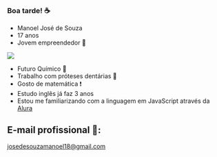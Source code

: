 ### Boa tarde! ☕

- Manoel José de Souza
- 17 anos
- Jovem empreendedor 🤑
  
![](https://media.tenor.com/-1phYTnql_kAAAAM/xrd-exrd.gif)

 
- Futuro Químico 🥼 
- Trabalho com próteses dentárias 🦷
- Gosto de matemática ❗
- Estudo inglês já faz 3 anos 
- Estou me familiarizando com a linguagem em JavaScript através da [Alura](https://alura.com.br)

## E-mail profissional 📧:

josedesouzamanoel18@gmail.com

